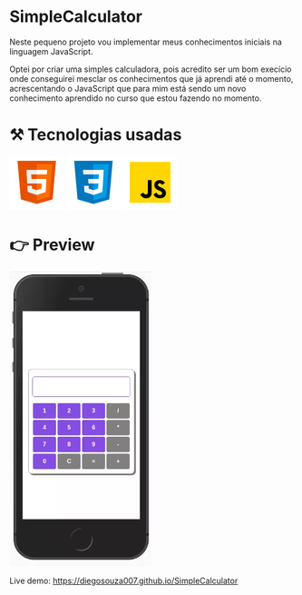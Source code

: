 # SimpleCalculator

Neste pequeno projeto vou implementar meus conhecimentos iniciais na linguagem JavaScript.

Optei por criar uma simples calculadora, pois acredito ser um bom execício onde conseguirei mesclar os conhecimentos que já aprendi até o momento, acrescentando o JavaScript que para mim está sendo um novo conhecimento aprendido no curso que estou fazendo no momento.

# ⚒️ Tecnologias usadas

<p float="left">
<a href="https://developer.mozilla.org/pt-BR/docs/Web/HTML"><img src="./assets/img/icons8-html-5.svg"></a>
<a href="https://developer.mozilla.org/pt-BR/docs/Web/CSS"><img src="./assets/img/icons8-css3.svg"></a>
<a href="https://developer.mozilla.org/pt-BR/docs/Web/JavaScript"><img src="./assets/img/icons8-javascript.svg"></a>
</p>

# 👉 Preview

<img src="./assets/img/preview-mobile.webp" width="250px">

Live demo: <a href="https://diegosouza007.github.io/SimpleCalculator/">https://diegosouza007.github.io/SimpleCalculator</a>
